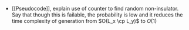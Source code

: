 - [[Pseudocode]], explain use of counter to find random non-insulator. Say that though this is failable, the probability is low and it reduces the time complexity of generation from $O(L_x \cp L_y)$ to $O(1)$